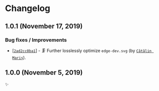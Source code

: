 <!-- markdownlint-disable line-length -->

Changelog
=========

1.0.1 (November 17, 2019)
-------------------------

### Bug fixes / Improvements

* [[`2ad2cc0ba1`](https://github.com/alrra/browser-logos/commit/2ad2cc0ba1245255ff2e275b586d2a28c4f6dcdc)] - 🗜 Further losslessly optimize `edge-dev.svg` (by [`Cătălin Mariș`](https://github.com/alrra)).

1.0.0 (November 5, 2019)
------------------------

✨
